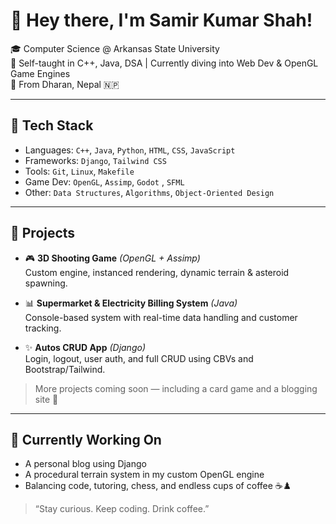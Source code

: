 # 👋 Hey there, I'm Samir Kumar Shah!

🎓 Computer Science @ Arkansas State University  
🧠 Self-taught in C++, Java, DSA | Currently diving into Web Dev & OpenGL Game Engines  
📍 From Dharan, Nepal 🇳🇵

---

## 🧰 Tech Stack

- Languages: `C++`, `Java`, `Python`, `HTML`, `CSS`, `JavaScript`
- Frameworks: `Django`, `Tailwind CSS`
- Tools: `Git`, `Linux`, `Makefile`
- Game Dev: `OpenGL`, `Assimp`, `Godot` , `SFML`
- Other: `Data Structures`, `Algorithms`, `Object-Oriented Design`

---

## 🔨 Projects

- 🎮 **3D Shooting Game** *(OpenGL + Assimp)*  
  Custom engine, instanced rendering, dynamic terrain & asteroid spawning.

- 📊 **Supermarket & Electricity Billing System** *(Java)*  
  Console-based system with real-time data handling and customer tracking.

- ✨ **Autos CRUD App** *(Django)*  
  Login, logout, user auth, and full CRUD using CBVs and Bootstrap/Tailwind.

> More projects coming soon — including a card game and a blogging site 👀

---

## 🌱 Currently Working On

- A personal blog using Django  
- A procedural terrain system in my custom OpenGL engine  
- Balancing code, tutoring, chess, and endless cups of coffee ☕️♟️


> “Stay curious. Keep coding. Drink coffee.”

